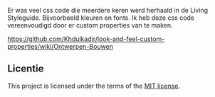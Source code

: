 Er was veel css code die meerdere keren werd herhaald in de Living Styleguide. Bijvoorbeeld kleuren en fonts. Ik heb deze css code vereenvoudigd door er custom properties van te maken.

https://github.com/Khdulkadir/look-and-feel-custom-properties/wiki/Ontwerpen-Bouwen

## Licentie

This project is licensed under the terms of the [MIT license](./LICENSE).
